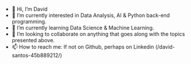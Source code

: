 - 👋 Hi, I’m David
- 👀 I’m currently interested in Data Analysis, AI & Python back-end programming.
- 🌱 I’m currently learning Data Science & Machine Learning.
- 💞️ I’m looking to collaborate on anything that goes along with the topics presented above.
- 📫 How to reach me: If not on Github, perhaps on Linkedin (/david-santos-45b889212/)

<!---
DavidSantos93/DavidSantos93 is a ✨ special ✨ repository because its `README.md` (this file) appears on your GitHub profile.
You can click the Preview link to take a look at your changes.
--->
